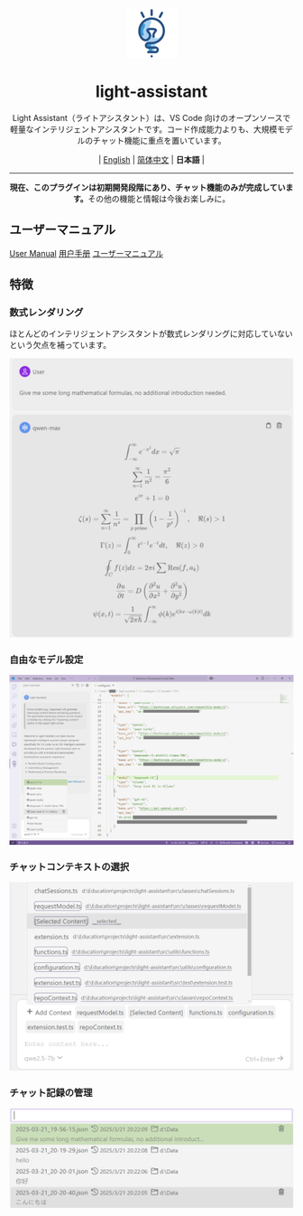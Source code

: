 <div align="center" >
    <img src="../assets/icon/light-assistant.png"  width="90px" height="90px"/>
    <h1 align="center">light-assistant</h1>
    <p>Light Assistant（ライトアシスタント）は、VS Code 向けのオープンソースで軽量なインテリジェントアシスタントです。コード作成能力よりも、大規模モデルのチャット機能に重点を置いています。</p>
    <p>
        | <a href="https://github.com/HiMeditator/light-assistant/blob/main/README.md">English</a> | <a href="https://github.com/HiMeditator/light-assistant/blob/main/docs/README_zh_cn.md">简体中文</a> | <b>日本語</b> |
    </p>
</div>

<hr>

<div align="center" >
    <p><b>現在、このプラグインは初期開発段階にあり、チャット機能のみが完成しています。</b>その他の機能と情報は今後お楽しみに。</p>
</div>

## ユーザーマニュアル

[User Manual](user-manual.md)
[用户手册](user-manual_zh_cn.md)
[ユーザーマニュアル](user-manual_ja.md)

## 特徴

### 数式レンダリング

ほとんどのインテリジェントアシスタントが数式レンダリングに対応していないという欠点を補っています。

<img src="img/media/01.png" style="zoom:60%;"/>

### 自由なモデル設定

<img src="img/media/02.png"/>

### チャットコンテキストの選択

<img src="img/media/03.png" style="zoom:80%;"/>

### チャット記録の管理

<img src="img/media/04.png" style="zoom:80%;"/>